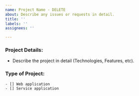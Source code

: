 ```yaml
---
name: Project Name - DELETE
about: Describe any issues or requests in detail.
title: ''
labels: ''
assignees: ''

---
```


### Project Details:
 - Describe the project in detail (Technologies, Features, etc).

### Type of Project:
    - [] Web application
    - [] Service application
